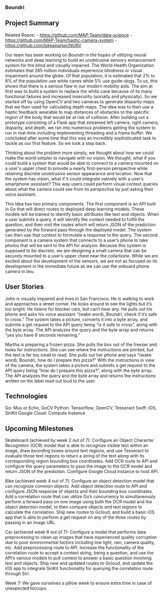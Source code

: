 ### Boundri 

## Project Summary 

Related Repos: 
    - https://github.com/MAP-Team/data-science
    - https://github.com/MAP-Team/haptic-camera-system
    - https://github.com/lukeaparker/NURV

Our team has been working on Boundri in the hopes of utilizing neural networks and deep learning to build an unobtrusive sensory enhancement system for the blind and visually impaired. The World Health Organization estimates that 285 million individuals experience blindness or visual impairment around the globe. Of that population, it is estimated that 2% to 8% of the population use white canes while 5% use guide-dogs. To us, this shows that there is a serious flaw in our modern mobility aids. The aim at first was to build a system to replace the white cane because of its many functional failures and increased insecurity (socially and physically). So we started off by using OpenCV and two cameras to generate disparity maps that we then used for calculating depth maps. The idea was to then use a haptic feedback wearable to map distances of obstacles to the specific region of the body that would be at risk of collision. After building out a prototype consisting of a Flask app that streamed left camera, right camera, disparity, and depth, we ran into numerous problems getting the system to run in real-time including implementing threading and a frame buffer. We concluded after some time that this was an incredibly sophisticated task to tackle as our first feature. So we took a step back. 

Thinking about the problem more simply, we thought about how we could make the world simpler to navigate with no vision. We thought, what if you could build a system that would be able to connect to a camera mounted on a user's upper chest to provide a nearly first-person perspective while retaining discrete unobtrusive sensor appearance and location. Now that the system has vision, what if it could integrate natively with a user’s smartphone assistant? This way users could perform visual context queries about what the camera could see from its perspective by just asking their voice assistant. 

This idea has two primary components. The first component is an API built in Go that will direct  routes  to deployed deep learning models. These models will be trained to identify basic attributes like text and objects. When a user submits a query, it will identify the context needed to fulfill the question, and then visit the routes which will return JSON of the prediction generated by the forward pass through the deployed model. The system can then use that context to formulate a response to the query. The second component is a camera system that connects to a user’s phone to take photos that will be sent to the API for analysis. Because this system is supposed to be discrete, we are designing a small camera that can be securely mounted to a user’s upper chest near the collarbone. While we are excited about the development of the sensors, we are not as focused on its development in the immediate future as we can use the onboard phone camera in lieu. 

## User Stories 

John is visually impaired and lives in San Francisco. He is walking to work and approaches a street corner. He looks around to see the lights but it’s too bright. He listens for blocker cars, but can’t hear any. He pulls out his phone and asks his voice assistant “(wake word), Boundri, check if it’s safe to cross.” The system takes a picture, converts it into a byte array, and submits a get request to the API query being “is it safe to cross”, along with the byte array. The API analyzes the query and the byte array and returns “yes you have 8 seconds remaining.” 

Martha is preparing a frozen pizza. She pulls the box out of the freezer and looks for instructions. She can see where the instructions are printed, but the text is far too small to read. She pulls out her phone and says “(wake word), Boundri, how do I prepare this pizza?” With the instructions in view of the camera, the system takes a picture and submits a get request to the API query being “how do I prepare this pizza?”, along with the byte array. The API analyzes the query and the byte array and returns the instructions written on the label read out loud to the user. 

## Technologies 

Go: Mux or Echo, GoCV 
Python: Tensorflow, OpenCV, Tesseract 
Swift: iOS, SiriKit
Google Cloud: Compute Instance  

## Upcoming Milestones 

Skateboard (achieved by week 2 out of 7):
Configure an Object Character Recognition (OCR) model that is able to recognize visible text within an image, draw bounding boxes around text regions, and use Tesseract to evaluate those text regions to return a string of the text along with its corresponding region bounding box coordinates. Add OCR route to API and configure the query parameters to pass the image to the OCR model and return JSON of the prediction. Configure Google Cloud instance to host API.  

Bike (achieved week 4 out of 7):
Configure an object detection model that can recognize common objects. Add object detection route to API and configure JSON response of objects and their bounding box coordinates. Add a correlation route that can utilize Go’s concurrency to simultaneously perform a forward pass on one image using both the OCR model and the object detection model, to then compare objects and text regions to calculate the correlation. Ship new routes to Gcloud, and build a basic iOS app that is able to perform a get request on any of the three routes by passing in an image URL.  

Car (achieved week 6 out of 7):
Configure a model that performs data preprocessing to clean up images that have experienced quality corruption due to poor environmental factors including low light, rain, camera quality, etc. Add preprocessing route to API. Increase the functionality of the correlation route to accept a context string, being a question, and use the API’s various models to pull context to answer a basic question involving text and objects. Ship new and updated routes to Gcloud, and update the iOS app to integrate SiriKit functionality for querying the correlation route through Siri. 

Week 7:
We gave ourselves a pillow week to ensure extra time in case of unexpected hiccups. 



